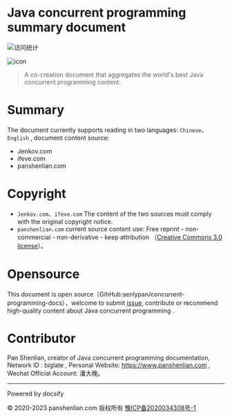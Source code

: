 # Java concurrent programming summary document

![访问统计](https://visitor-badge.glitch.me/badge?page_id=senlypan.concurrent.readme-en&left_color=blue&right_color=red)

![icon](http://concurrent-programming.panshenlian.com/_media/icon200.png)

> A co-creation document that aggregates the world's best Java concurrent programming content.

# Summary

The document currently supports reading in two languages: `Chinese`、`English` , document content source:

- Jenkov.com
- ifeve.com
- panshenlian.com

# Copyright

- `Jenkov.com`、`ifeve.com` The content of the two sources must comply with the original copyright notice.
- `panshenlian.com` current source content use: Free reprint - non-commercial - non-derivative - keep attribution （[Creative Commons 3.0 license](https://creativecommons.org/licenses/by-nc-nd/3.0/cn/)）。

# Opensource

This document is open source（GihHub:senlypan/concurrent-programming-docs），welcome to submit [issue](https://github.com/senlypan/concurrent-programming-docs/issues), contribute or recommend high-quality content about Java concurrent programming .

# Contributor

Pan Shenlian, creator of Java concurrent programming documentation, Network ID : biglate , Personal Website: https://www.panshenlian.com , Wechat Official Account: 潘大晚。

***
Powered by docsify

© 2020-2023 panshenlian.com 版权所有  [豫ICP备2020034308号-1](https://beian.miit.gov.cn/)
